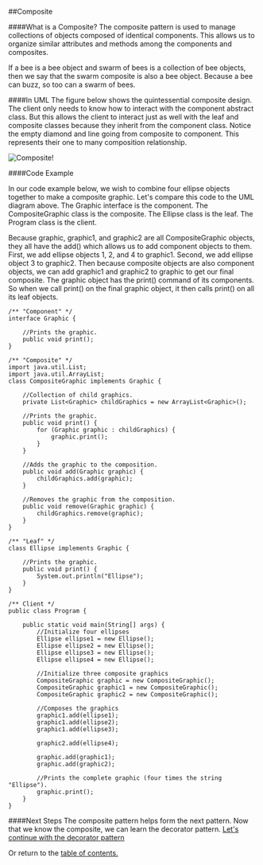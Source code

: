 ##Composite

####What is a Composite?
The composite pattern is used to manage collections of objects composed of identical components. This allows us to organize similar attributes and methods among the components and composites. 

If a bee is a bee object and swarm of bees is a collection of bee objects, then we say that the swarm composite is also a bee object. Because a bee can buzz, so too can a swarm of bees.


####In UML
The figure below shows the quintessential composite design. The client only needs to know how to interact with the component abstract class. But this allows the client to interact just as well with the leaf and composite classes because they inherit from the component class. Notice the empty diamond and line going from composite to component. This represents their one to many composition relationship.

![Composite!](https://github.com/trekbaum/present/blob/master/sdp/resourses/composite.png "Composite UML")

####Code Example

In our code example below, we wish to combine four ellipse objects together to make a composite graphic. Let's compare this code to the UML diagram above. The Graphic interface is the component. The CompositeGraphic class is the composite. The Ellipse class is the leaf. The Program class is the client.

Because graphic, graphic1, and graphic2 are all CompositeGraphic objects, they all have the add() which allows us to add component objects to them. First, we add ellipse objects 1, 2, and 4 to graphic1. Second, we add ellipse object 3 to graphic2. Then because composite objects are also component objects, we can add graphic1 and graphic2 to graphic to get our final composite. The graphic object has the print() command of its components. So when we call print() on the final graphic object, it then calls print() on all its leaf objects.

```
/** "Component" */
interface Graphic {

    //Prints the graphic.
    public void print();
}

/** "Composite" */
import java.util.List;
import java.util.ArrayList;
class CompositeGraphic implements Graphic {

    //Collection of child graphics.
    private List<Graphic> childGraphics = new ArrayList<Graphic>();

    //Prints the graphic.
    public void print() {
        for (Graphic graphic : childGraphics) {
            graphic.print();
        }
    }

    //Adds the graphic to the composition.
    public void add(Graphic graphic) {
        childGraphics.add(graphic);
    }

    //Removes the graphic from the composition.
    public void remove(Graphic graphic) {
        childGraphics.remove(graphic);
    }
}

/** "Leaf" */
class Ellipse implements Graphic {

    //Prints the graphic.
    public void print() {
        System.out.println("Ellipse");
    }
}

/** Client */
public class Program {

    public static void main(String[] args) {
        //Initialize four ellipses
        Ellipse ellipse1 = new Ellipse();
        Ellipse ellipse2 = new Ellipse();
        Ellipse ellipse3 = new Ellipse();
        Ellipse ellipse4 = new Ellipse();

        //Initialize three composite graphics
        CompositeGraphic graphic = new CompositeGraphic();
        CompositeGraphic graphic1 = new CompositeGraphic();
        CompositeGraphic graphic2 = new CompositeGraphic();

        //Composes the graphics
        graphic1.add(ellipse1);
        graphic1.add(ellipse2);
        graphic1.add(ellipse3);

        graphic2.add(ellipse4);

        graphic.add(graphic1);
        graphic.add(graphic2);

        //Prints the complete graphic (four times the string "Ellipse").
        graphic.print();
    }
}
```


####Next Steps
The composite pattern helps form the next pattern. Now that we know the composite, we can learn the decorator pattern. [Let's continue with the decorator pattern](https://github.com/trekbaum/present/blob/master/sdp/decorator.md)

Or return to the [table of contents.](https://github.com/trekbaum/present/blob/master/sdp/README.md)
